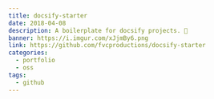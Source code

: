 ```yaml
---
title: docsify-starter
date: 2018-04-08
description: A boilerplate for docsify projects. 📝️
banner: https://i.imgur.com/xJjmBy6.png
link: https://github.com/fvcproductions/docsify-starter
categories:
  - portfolio
  - oss
tags:
  - github
---
```

